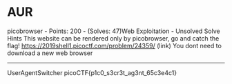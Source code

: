 # AUR

picobrowser - Points: 200 - (Solves: 47)Web Exploitation - Unsolved
Solve
Hints
This website can be rendered only by picobrowser, go and catch the flag! https://2019shell1.picoctf.com/problem/24359/ (link)
You dont need to download a new web browser

***

UserAgentSwitcher
picoCTF{p1c0_s3cr3t_ag3nt_65c3e4c1}